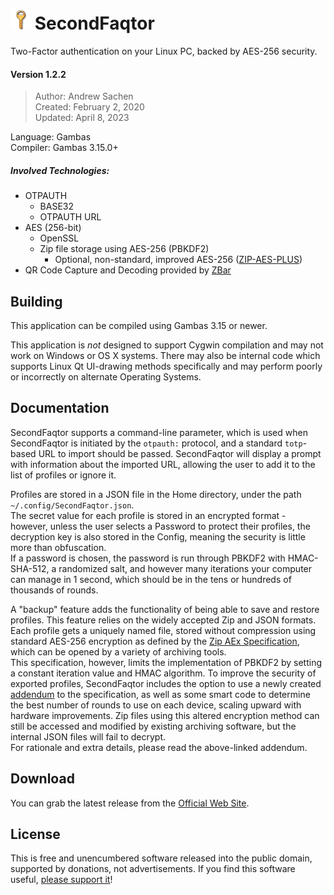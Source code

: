 # ![](https://github.com/RealityRipple/SecondFaqtor/raw/master/key.png) SecondFaqtor
Two-Factor authentication on your Linux PC, backed by AES-256 security.

#### Version 1.2.2
> Author: Andrew Sachen  
> Created: February 2, 2020  
> Updated: April 8, 2023

Language: Gambas  
Compiler: Gambas 3.15.0+

##### Involved Technologies:
* OTPAUTH
  * BASE32
  * OTPAUTH URL
* AES (256-bit)
  * OpenSSL
  * Zip file storage using AES-256 (PBKDF2)
    * Optional, non-standard, improved AES-256 ([ZIP-AES-PLUS](https://gist.github.com/RealityRipple/a32f2192501f4775aff36ce143ac6894))
* QR Code Capture and Decoding provided by [ZBar](http://zbar.sourceforge.net/)

## Building
This application can be compiled using Gambas 3.15 or newer.

This application is *not* designed to support Cygwin compilation and may not work on Windows or OS X systems. There may also be internal code which supports Linux Qt UI-drawing methods specifically and may perform poorly or incorrectly on alternate Operating Systems.

## Documentation
SecondFaqtor supports a command-line parameter, which is used when SecondFaqtor is initiated by the `otpauth:` protocol, and a standard `totp`-based URL to import should be passed. SecondFaqtor will display a prompt with information about the imported URL, allowing the user to add it to the list of profiles or ignore it.

Profiles are stored in a JSON file in the Home directory, under the path `~/.config/SecondFaqtor.json`.  
The secret value for each profile is stored in an encrypted format - however, unless the user selects a Password to protect their profiles, the decryption key is also stored in the Config, meaning the security is little more than obfuscation.  
If a password is chosen, the password is run through PBKDF2 with HMAC-SHA-512, a randomized salt, and however many iterations your computer can manage in 1 second, which should be in the tens or hundreds of thousands of rounds.

A "backup" feature adds the functionality of being able to save and restore profiles. This feature relies on the widely accepted Zip and JSON formats.  
Each profile gets a uniquely named file, stored without compression using standard AES-256 encryption as defined by the [Zip AEx Specification](https://www.winzip.com/win/en/aes_info.html), which can be opened by a variety of archiving tools.  
This specification, however, limits the implementation of PBKDF2 by setting a constant iteration value and HMAC algorithm. To improve the security of exported profiles, SecondFaqtor includes the option to use a newly created [addendum](https://gist.github.com/RealityRipple/a32f2192501f4775aff36ce143ac6894) to the specification, as well as some smart code to determine the best number of rounds to use on each device, scaling upward with hardware improvements. Zip files using this altered encryption method can still be accessed and modified by existing archiving software, but the internal JSON files will fail to decrypt.  
For rationale and extra details, please read the above-linked addendum.

## Download
You can grab the latest release from the [Official Web Site](https://realityripple.com/Software/Applications/SecondFactor/For-Linux/).

## License
This is free and unencumbered software released into the public domain, supported by donations, not advertisements. If you find this software useful, [please support it](https://realityripple.com/donate.php?itm=SecondFaqtor)!
